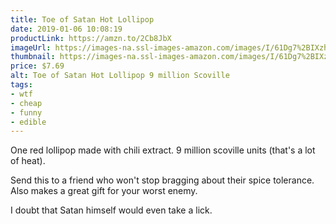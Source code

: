 ```yaml
---
title: Toe of Satan Hot Lollipop
date: 2019-01-06 10:08:19
productLink: https://amzn.to/2Cb8JbX
imageUrl: https://images-na.ssl-images-amazon.com/images/I/61Dg7%2BIXzhL._SY679_.jpg
thumbnail: https://images-na.ssl-images-amazon.com/images/I/61Dg7%2BIXzhL._SR600,315_.jpg
price: $7.69
alt: Toe of Satan Hot Lollipop 9 million Scoville
tags:
- wtf
- cheap
- funny
- edible
---
```


One red lollipop made with chili extract. 9 million scoville units (that's a lot of heat).

Send this to a friend who won't stop bragging about their spice tolerance. Also makes a great gift for your worst enemy.

I doubt that Satan himself would even take a lick.